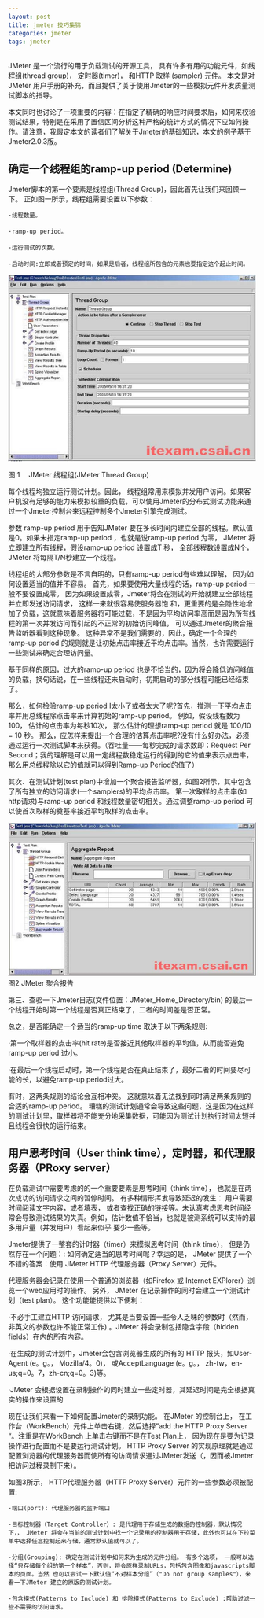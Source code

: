 ```yaml
---
layout: post
title: jmeter 技巧集锦
categories: jmeter
tags: jmeter
---
```


JMeter 是一个流行的用于负载测试的开源工具， 具有许多有用的功能元件，如线程组(thread group)， 定时器(timer)， 和HTTP 取样 (sampler) 元件。 本文是对JMeter 用户手册的补充，而且提供了关于使用Jmeter的一些模拟元件开发质量测试脚本的指导。 

本文同时也讨论了一项重要的内容：在指定了精确的响应时间要求后，如何来校验测试结果，特别是在采用了置信区间分析这种严格的统计方式的情况下应如何操作。请注意，我假定本文的读者们了解关于Jmeter的基础知识，本文的例子基于Jmeter2.0.3版。

## 确定一个线程组的ramp-up period (Determine)

Jmeter脚本的第一个要素是线程组(Thread Group)，因此首先让我们来回顾一下。 正如图一所示，线程组需要设置以下参数：

    ·线程数量。

    ·ramp-up period。

    ·运行测试的次数。

    ·启动时间:立即或者预定的时间，如果是后者，线程组所包含的元素也要指定这个起止时间。

<img src="/media/img/jmeter-skill1.jpg">

图 1　 JMeter 线程组(JMeter Thread Group)

每个线程均独立运行测试计划。因此， 线程组常用来模拟并发用户访问。如果客户机没有足够的能力来模拟较重的负载，可以使用Jmeter的分布式测试功能来通过一个Jmeter控制台来远程控制多个Jmeter引擎完成测试。

参数 ramp-up period 用于告知JMeter 要在多长时间内建立全部的线程。默认值是0。如果未指定ramp-up period ，也就是说ramp-up period 为零， JMeter 将立即建立所有线程，假设ramp-up period 设置成T 秒， 全部线程数设置成N个， JMeter 将每隔T/N秒建立一个线程。

线程组的大部分参数是不言自明的，只有ramp-up period有些难以理解， 因为如何设置适当的值并不容易。 首先，如果要使用大量线程的话，ramp-up period 一般不要设置成零。 因为如果设置成零，Jmeter将会在测试的开始就建立全部线程并立即发送访问请求， 这样一来就很容易使服务器饱 和，更重要的是会隐性地增加了负载，这就意味着服务器将可能过载，不是因为平均访问率高而是因为所有线程的第一次并发访问而引起的不正常的初始访问峰值， 可以通过Jmeter的聚合报告监听器看到这种现象。 这种异常不是我们需要的，因此，确定一个合理的ramp-up period 的规则就是让初始点击率接近平均点击率。当然，也许需要运行一些测试来确定合理访问量。

基于同样的原因，过大的ramp-up period 也是不恰当的，因为将会降低访问峰值的负载，换句话说，在一些线程还未启动时，初期启动的部分线程可能已经结束了。

那么，如何检验ramp-up period I太小了或者太大了呢?首先，推测一下平均点击率并用总线程除点击率来计算初始的ramp-up period。 例如，假设线程数为100， 估计的点击率为每秒10次， 那么估计的理想ramp-up period 就是 100/10 = 10 秒。 那么，应怎样来提出一个合理的估算点击率呢?没有什么好办法，必须通过运行一次测试脚本来获得。（吞吐量——每秒完成的请求数即：Request Per Second；我的理解是可以用一定线程数稳定运行的得到的它的值来表示点击率，那么用总线程除以它的值就可以得到Ramp-up Period的值了）

其次、在测试计划(test plan)中增加一个聚合报告监听器，如图2所示，其中包含了所有独立的访问请求(一个samplers)的平均点击率。 第一次取样的点击率(如http请求)与ramp-up period 和线程数量密切相关。通过调整ramp-up period 可以使首次取样的奠基率接近平均取样的点击率。

<img src="/media/img/jmeter-skill2.jpg">
　　
图2 JMeter 聚合报告

第三、查验一下Jmeter日志(文件位置：JMeter_Home_Directory/bin) 的最后一个线程开始时第一个线程是否真正结束了，二者的时间差是否正常。

总之，是否能确定一个适当的ramp-up time 取决于以下两条规则:

·第一个取样器的点击率(hit rate)是否接近其他取样器的平均值，从而能否避免ramp-up period 过小。

·在最后一个线程启动时，第一个线程是否在真正结束了，最好二者的时间要尽可能的长，以避免ramp-up period过大。

有时，这两条规则的结论会互相冲突。 这就意味着无法找到同时满足两条规则的合适的ramp-up period。 糟糕的测试计划通常会导致这些问题，这是因为在这样的测试计划里，取样器将不能充分地采集数据，可能因为测试计划执行时间太短并且线程会很快的运行结束。

## 用户思考时间（User think time），定时器，和代理服务器（PRoxy server）

在负载测试中需要考虑的的一个重要要素是思考时间（think time）， 也就是在两次成功的访问请求之间的暂停时间。 有多种情形挥发导致延迟的发生： 用户需要时间阅读文字内容，或者填表， 或者查找正确的链接等。未认真考虑思考时间经常会导致测试结果的失真。例如，估计数值不恰当，也就是被测系统可以支持的最多用户量（并发用户）看起来似乎 要少一些等。

Jmeter提供了一整套的计时器（timer）来模拟思考时间（think time）， 但是仍然存在一个问题：: 如何确定适当的思考时间呢？幸运的是， JMeter 提供了一个不错的答案：使用 JMeter HTTP 代理服务器（Proxy Server）元件。

代理服务器会记录在使用一个普通的浏览器（如Firefox 或 Internet EXPlorer）浏览一个web应用时的操作。 另外， JMeter 在记录操作的同时会建立一个测试计划（test plan）。 这个功能能提供以下便利：

·不必手工建立HTTP 访问请求， 尤其是当要设置一些令人乏味的参数时（然而，非英文的参数也许不能正常工作) 。JMeter 将会录制包括隐含字段（hidden fields）在内的所有内容。

·在生成的测试计划中，Jmeter会包含浏览器生成的所有的 HTTP 报头，如User-Agent (e。g。， Mozilla/4。0)， 或AcceptLanguage (e。g。， zh-tw，en-us;q=0。7，zh-cn;q=0。3)等。

·JMeter 会根据设置在录制操作的同时建立一些定时器，其延迟时间是完全根据真实的操作来设置的

现在让我们来看一下如何配置Jmeter的录制功能。 在JMeter 的控制台上， 在工作台（WorkBench）元件上单击右键，然后选择”add the HTTP Proxy Server “。注重是在WorkBench 上单击右键而不是在Test Plan上， 因为现在是要为记录操作进行配置而不是要运行测试计划。  HTTP Proxy Server 的实现原理就是通过配置浏览器的代理服务器而使所有的访问请求通过JMeter发送（，因而被Jmeter把访问过程录制下来）。

如图3所示， HTTP代理服务器（HTTP Proxy Server）元件的一些参数必须被配置:

    ·端口(port): 代理服务器的监听端口

    ·目标控制器（Target Controller）: 是代理用于存储生成的数据的控制器，默认情况下，， JMeter 将会在当前的测试计划中找一个记录用的控制器用于存储，此外也可以在下拉菜单中选择任意控制起来存储，通常默认值就可以了。

    ·分组(Grouping): 确定在测试计划中如何来为生成的元件分组。 有多个选项， 一般可以选择“只存储每个组的第一个样本”，否则，将会原样录制URLs，包括包含图像和javascripts脚本的页面。当然 也可以尝试一下默认值“不对样本分组”（"Do not group samples"），来看一下JMeter 建立的原版的测试计划。

    ·包含模式(Patterns to Include) 和 排除模式(Patterns to Exclude) :帮助过滤一些不需要的访问请求。